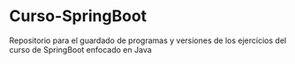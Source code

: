 # Curso-SpringBoot
Repositorio para el guardado de programas y versiones de los ejercicios del curso de SpringBoot enfocado en Java
